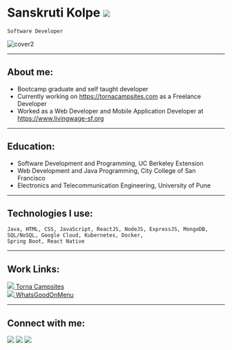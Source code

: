 # Sanskruti Kolpe  <img src="https://img.icons8.com/emoji/40/000000/woman-technologyst.png"/> 
```
Software Developer
```

![cover2](https://user-images.githubusercontent.com/46795773/137226214-595c8712-a329-4c06-a11d-70bb92f26ef4.png)

----------------------------------------------------------------------------------------------------------------
## About me:

- Bootcamp graduate and self taught developer
- Currently working on https://tornacampsites.com as a Freelance Developer
- Worked as a Web Developer and Mobile Application Developer at https://www.livingwage-sf.org

----------------------------------------------------------------------------------------------------------------

## Education:
- Software Development and Programming, UC Berkeley Extension
- Web Development and Java Programming, City College of San Francisco
- Electronics and Telecommunication Engineering, University of Pune
----------------------------------------------------------------------------------------------------------------
## Technologies I use:

```
Java, HTML, CSS, JavaScript, ReactJS, NodeJS, ExpressJS, MongoDB, SQL/NoSQL, Google Cloud, Kubernetes, Docker,
Spring Boot, React Native
```
----------------------------------------------------------------------------------------------------------------

## Work Links:
<a href="https://tornacampsites.com"> <img src="https://img.icons8.com/emoji/50/000000/tent-emoji.png"/> Torna Campsites </a>
<br/>
<a href="https://whatsgoodonmenu.com"> <img src="https://img.icons8.com/emoji/40/000000/fork-and-knife-with-plate-emoji.png"/>  WhatsGoodOnMenu </a>

----------------------------------------------------------------------------------------------------------------

## Connect with me:
<a href="https://twitter.com/CultureCoder"><img src="https://img.icons8.com/color/50/000000/twitter--v1.png"/></a>
<a href="https://www.linkedin.com/in/sanskruti-kolpe"><img src="https://img.icons8.com/color/50/000000/linkedin.png"/></a>
<a href="mailto:sanskruti2489@gmail.com"><img src="https://img.icons8.com/fluency/50/000000/mail.png"/></a>
